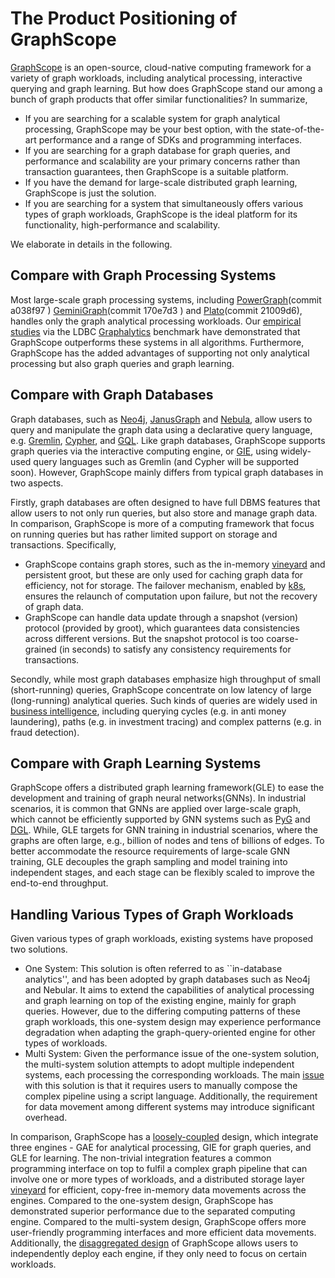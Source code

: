 # The Product Positioning of GraphScope

[GraphScope](./overview.md) is an open-source, cloud-native computing framework for a variety of graph workloads,
including analytical processing, interactive querying and graph learning. But how does GraphScope stand our
among a bunch of graph products that offer similar functionalities? In summarize,
- If you are searching for a scalable system for graph analytical processing, GraphScope may be your best option,
with the state-of-the-art performance and a range of SDKs and programming interfaces.
- If you are searching for a graph database for graph queries, and performance and scalability are your primary concerns
rather than transaction guarantees, then GraphScope is a suitable platform.
- If you have the demand for large-scale distributed graph learning, GraphScope is just the solution.
- If you are searching for a system that simultaneously offers various types of graph workloads, GraphScope
is the ideal platform for its functionality, high-performance and scalability.

We elaborate in details in the following.

## Compare with Graph Processing Systems
Most large-scale graph processing systems, including [PowerGraph](https://github.com/jegonzal/PowerGraph)(commit a038f97
) [GeminiGraph](https://github.com/thu-pacman/GeminiGraph)(commit 170e7d3
) and [Plato](https://github.com/Tencent/plato)(commit 21009d6), handles only the graph analytical processing workloads.
Our [empirical studies](./performance_and_benchmark.md) via the LDBC [Graphalytics](http://graphalytics.org/) benchmark
have demonstrated that GraphScope outperforms these systems in all algorithms.
Furthermore, GraphScope has the added advantages of supporting
not only analytical processing but also graph queries and graph learning.

## Compare with Graph Databases
Graph databases, such as [Neo4j](https://neo4j.com/), [JanusGraph](http://www.janusgraph.cn/) and [Nebula](https://www.nebula-graph.com.cn/),
allow users to query and manipulate the graph data using a declarative query language, e.g.
[Gremlin](https://tinkerpop.apache.org/gremlin.html), [Cypher](https://neo4j.com/developer/cypher/), and [GQL](https://www.gqlstandards.org/).
Like graph databases, GraphScope supports graph queries via the interactive computing engine, or [GIE](./graphscope_for_graph_queries.md),
using widely-used query languages such as Gremlin (and Cypher will be supported soon).
However, GraphScope mainly differs from typical graph databases in two aspects.

Firstly, graph databases are often designed to have full DBMS features that allow users to not only
run queries, but also store and manage graph data. In comparison, GraphScope is more of a computing
framework that focus on running queries but has rather limited support on storage and transactions.
Specifically,
 - GraphScope contains graph stores, such as the in-memory [vineyard](https://v6d.io) and persistent groot,
  but these are only used for caching graph data for efficiency, not for storage. The failover mechanism,
  enabled by [k8s](https://kubernetes.io/), ensures the relaunch of computation upon failure, but not
  the recovery of graph data.
 - GraphScope can handle data update through a snapshot (version) protocol (provided by groot), which guarantees
  data consistencies across different versions. But the snapshot protocol is too coarse-grained (in seconds)
  to satisfy any consistency requirements for transactions.

Secondly, while most graph databases emphasize high throughput of small (short-running) queries, GraphScope
concentrate on low latency of large (long-running) analytical queries. Such kinds of queries
are widely used in [business intelligence](https://ldbcouncil.org/benchmarks/snb/),
including querying cycles (e.g. in anti money laundering),
paths (e.g. in investment tracing) and complex patterns (e.g. in fraud detection).

## Compare with Graph Learning Systems
GraphScope offers a distributed graph learning framework(GLE) to ease the development and training
of graph neural networks(GNNs). In industrial scenarios, it is common that GNNs are applied over large-scale graph,
which cannot be efficiently supported by GNN systems such as [PyG](https://github.com/pyg-team/pytorch_geometric)
and [DGL](https://github.com/dmlc/dgl). While, GLE targets for GNN training in industrial scenarios,
where the graphs are often large, e.g., billion of nodes and tens of billions of edges.
To better accommodate the resource requirements of large-scale GNN training, GLE decouples the graph
sampling and model training into independent stages, and each stage can be flexibly scaled to improve
the end-to-end throughput.


## Handling Various Types of Graph Workloads
Given various types of graph workloads, existing systems have proposed two solutions.

- One System: This solution is often referred to as ``in-database
  analytics'', and has been adopted by graph databases such as Neo4j and Nebular. It aims to
  extend the capabilities of analytical processing and graph learning on top of the existing
  engine, mainly for graph queries. However, due to the differing computing patterns of these graph
  workloads, this one-system design may experience performance degradation when adapting the
  graph-query-oriented engine for other types of workloads.
- Multi System: Given the performance issue of the one-system solution, the multi-system solution
  attempts to adopt multiple independent systems, each processing the corresponding workloads.
  The main [issue](./overview.md) with this solution is that it requires users to manually compose the complex
  pipeline using a script language. Additionally, the requirement
  for data movement among different systems may introduce significant overhead.

In comparison, GraphScope has a [loosely-coupled](./overview.md) design, which integrate three
engines - GAE for analytical processing, GIE for graph queries, and GLE for learning.
The non-trivial integration features a common programming interface on top to fulfil a complex graph pipeline that can involve
one or more types of workloads, and a distributed storage layer [vineyard](https://v6d.io) for
efficient, copy-free in-memory data movements across the engines. Compared to the one-system design,
GraphScope has demonstrated superior performance due to the separated computing engine.
Compared to the multi-system design, GraphScope offers more user-friendly programming
interfaces and more efficient data movements. Additionally, the [disaggregated design](./overview.md) of
GraphScope allows users to independently deploy each engine, if they only need to focus on certain workloads.

